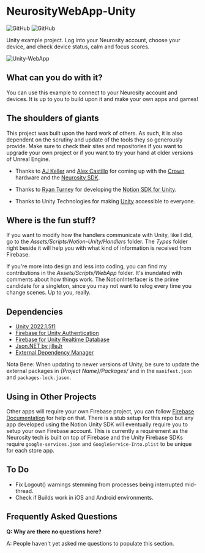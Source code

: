 # NeurosityWebApp-Unity

![GitHub](https://img.shields.io/github/release/neuromodgames/NeurosityWebApp-Unity?style=for-the-badge)
![GitHub](https://img.shields.io/github/license/neuromodgames/NeurosityWebApp-Unity?style=for-the-badge)

Unity example project. Log into your Neurosity account, choose your device, and check device status, calm and focus scores.

![Unity-WebApp](https://user-images.githubusercontent.com/88777150/173224711-d086d6a3-ef74-4565-afd4-50b398a722c8.gif)

## What can you do with it?

You can use this example to connect to your Neurosity account and devices. It is up to you to build upon it and make your own apps and games!

## The shoulders of giants

This project was built upon the hard work of others. As such, it is also dependent on the scrutiny and update of the tools they so generously provide. Make sure to check their sites and repositories if you want to upgrade your own project or if you want to try your hand at older versions of Unreal Engine.

- Thanks to [AJ Keller](https://www.linkedin.com/in/andrewjaykeller/) and [Alex Castillo](https://www.linkedin.com/in/alexcas/) for coming up with the [Crown](https://neurosity.co/) hardware and the [Neurosity SDK](https://docs.neurosity.co/docs/overview). 

- Thanks to [Ryan Turney](https://github.com/ryanturney) for developing the [Notion SDK for Unity](https://github.com/ryanturney/notion-unity). 

- Thanks to Unity Technologies for making [Unity](https://unity.com//) accessible to everyone.

## Where is the fun stuff?

If you want to modify how the handlers communicate with Unity, like I did, go to the *Assets/Scripts/Notion-Unity/Handlers* folder. The *Types* folder right beside it will help you with what kind of information is received from Firebase.

If you're more into design and less into coding, you can find my contributions in the *Assets/Scripts/WebApp* folder. It's inundated with comments about how things work. The NotionInterfacer is the prime candidate for a singleton, since you may not want to relog every time you change scenes. Up to you, really. 

## Dependencies
* [Unity 2022.1.5f1](https://unity3d.com/get-unity/download/archive)
* [Firebase for Unity Authentication](https://developers.google.com/unity/packages#firebase_authentication)
* [Firebase for Unity Realtime Database](https://developers.google.com/unity/packages#firebase_realtime_database)
* [Json.NET by jilleJr](https://github.com/jilleJr/Newtonsoft.Json-for-Unity)
* [External Dependency Manager](https://developers.google.com/unity/packages#external_dependency_manager_for_unity)

Nota Bene: When updating to newer versions of Unity, be sure to update the external packages in *{Project Name}/Packages/* and in the `manifest.json` and `packages-lock.jason`.

## Using in Other Projects
Other apps will require your own Firebase project, you can follow [Firebase Documentation](https://firebase.google.com/docs/unity/setup) for help on that. There is a stub setup for this repo but any app developed using the Notion Unity SDK will eventually require you to setup your own Firebase account. This is currently a requirement as the Neurosity tech is built on top of Firebase and the Unity Firebase SDKs require `google-services.json` and `GoogleService-Into.plist` to be unique for each store app.

## To Do

- Fix Logout() warnings stemming from processes being interrupted mid-thread.
- Check if Builds work in iOS and Android environments.

## Frequently Asked Questions

**Q: Why are there no questions here?**

A: People haven't yet asked me questions to populate this section.
